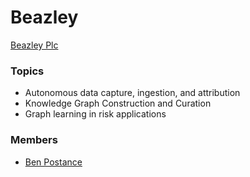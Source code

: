 # Beazley

[Beazley Plc](https://www.beazley.com/usa.html)


### Topics
- Autonomous data capture, ingestion, and attribution
- Knowledge Graph Construction and Curation
- Graph learning in risk applications

### Members
- [Ben Postance](https://bpostance.github.io/about/)